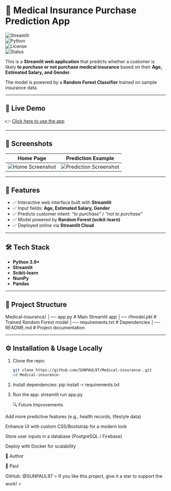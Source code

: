 # 🏥 Medical Insurance Purchase Prediction App  

![Streamlit](https://img.shields.io/badge/Built%20with-Streamlit-red?logo=streamlit)  
![Python](https://img.shields.io/badge/Python-3.9+-blue?logo=python)  
![License](https://img.shields.io/badge/License-MIT-green)  
![Status](https://img.shields.io/badge/Status-Deployed-brightgreen)  

This is a **Streamlit web application** that predicts whether a customer is likely **to purchase or not purchase medical insurance** based on their **Age, Estimated Salary, and Gender**.  

The model is powered by a **Random Forest Classifier** trained on sample insurance data.  

---

## 🚀 Live Demo  
👉 [Click here to use the app](https://medicalinsurance1.streamlit.app/)  

---

## 📸 Screenshots  
| Home Page | Prediction Example |  
|-----------|-------------------|  
| ![Home Screenshot](https://via.placeholder.com/500x300.png?text=App+Home+Page) | ![Prediction Screenshot](https://via.placeholder.com/500x300.png?text=Prediction+Result) |  

---

## 📌 Features  
- ✅ Interactive web interface built with **Streamlit**  
- ✅ Input fields: **Age, Estimated Salary, Gender**  
- ✅ Predicts customer intent: *“to purchase”* / *“not to purchase”*  
- ✅ Model powered by **Random Forest (scikit-learn)**  
- ✅ Deployed online via **Streamlit Cloud**  

---

## 🛠️ Tech Stack  
- **Python 3.9+**  
- **Streamlit**  
- **Scikit-learn**  
- **NumPy**  
- **Pandas**  

---

## 📂 Project Structure  
Medical-insurance/
│── app.py # Main Streamlit app
│── rfmodel.pkl # Trained Random Forest model
│── requirements.txt # Dependencies
│── README.md # Project documentation


---

## ⚙️ Installation & Usage Locally  

1. Clone the repo:  
   ```bash
   git clone https://github.com/SUNPAUL97/Medical-insurance-.git
   cd Medical-insurance-
2. Install dependencies:
   pip install -r requirements.txt
3. Run the app:
   streamlit run app.py

   🔍 Future Improvements

Add more predictive features (e.g., health records, lifestyle data)

Enhance UI with custom CSS/Bootstrap for a modern look

Store user inputs in a database (PostgreSQL / Firebase)

Deploy with Docker for scalability

🙌 Author

👤 Paul



GitHub: @SUNPAUL97
⭐ If you like this project, give it a star to support the work! ⭐
